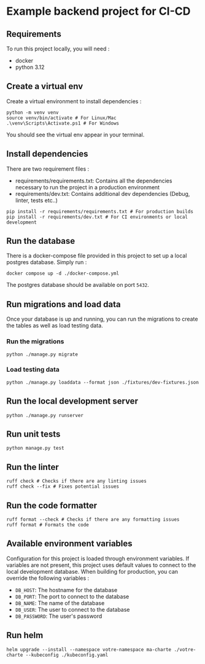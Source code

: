 # Example backend project for CI-CD

## Requirements

To run this project locally, you will need : 
 - docker
 - python 3.12

## Create a virtual env

Create a virtual environment to install dependencies : 

```shell
python -m venv venv
source venv/bin/activate # For Linux/Mac
.\venv\Scripts\Activate.ps1 # For Windows
```

You should see the virtual env appear in your terminal.

## Install dependencies

There are two requirement files : 
 - requirements/requirements.txt: Contains all the dependencies necessary to run the project in a production environment
 - requirements/dev.txt: Contains additional dev dependencies (Debug, linter, tests etc..)

```shell
pip install -r requirements/requirements.txt # For production builds
pip install -r requirements/dev.txt # For CI environments or local development
```

## Run the database

There is a docker-compose file provided in this project to set up a local postgres database.
Simply run :

```shell
docker compose up -d ./docker-compose.yml
```

The postgres database should be available on port `5432`.

## Run migrations and load data

Once your database is up and running, you can run the migrations to create the tables as well as load testing data.

### Run the migrations 

```shell
python ./manage.py migrate
```

### Load testing data

``` shell
python ./manage.py loaddata --format json ./fixtures/dev-fixtures.json
```

## Run the local development server

```shell
python ./manage.py runserver
```

## Run unit tests

```shell
python manage.py test
```

## Run the linter

```shell
ruff check # Checks if there are any linting issues
ruff check --fix # Fixes potential issues 
```

## Run the code formatter

```shell
ruff format --check # Checks if there are any formatting issues
ruff format # Formats the code
```

## Available environment variables

Configuration for this project is loaded through environment variables. If variables are not present,
this project uses default values to connect to the local development database. When building for production, you can override the following
variables :
 - `DB_HOST`: The hostname for the database
 - `DB_PORT`: The port to connect to the database
 - `DB_NAME`: The name of the database
 - `DB_USER`: The user to connect to the database
 - `DB_PASSWORD`: The user's password


## Run helm
```
helm upgrade --install --namespace votre-namespace ma-charte ./votre-charte --kubeconfig ./kubeconfig.yaml
```
